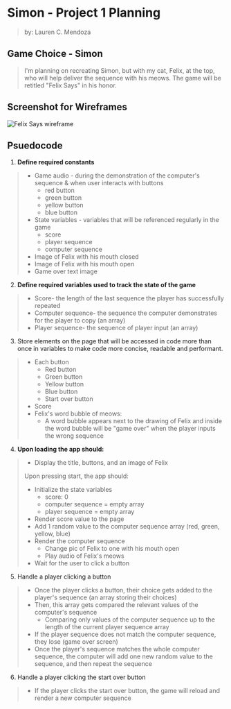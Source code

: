# Simon - Project 1 Planning
>by: Lauren C. Mendoza
## Game Choice - Simon

>I'm planning on recreating Simon, but with my cat, Felix, at the top, who will help deliver the sequence with his meows. The game will be retitled "Felix Says" in his honor. 

## Screenshot for Wireframes
![Felix Says wireframe](https://github.com/laurencmendoza/felix-says-project-demo/assets/137251999/887e604b-8dda-411d-86cf-ccfbcc02a1dc)
## Psuedocode

1.  **Define required constants**

> - Game audio - during the demonstration of the computer's sequence & when user interacts with buttons
>   - red button
>   - green button
>   - yellow button
>   - blue button
>- State variables - variables that will be referenced regularly in the game
>   - score
>   - player sequence
>   - computer sequence
>- Image of Felix with his mouth closed
>- Image of Felix with his mouth open
>- Game over text image

2.  **Define required variables used to track the state of the game**

>- Score- the length of the last sequence the player has successfully repeated
>- Computer sequence- the sequence the computer demonstrates for the player to copy (an array)
>- Player sequence- the sequence of player input (an array)

3.  Store elements on the page that will be accessed in code more than once in variables to make code more concise, readable and performant.

>- Each button
>   - Red button
>   - Green button
>   - Yellow button
>   - Blue button
>   - Start over button
>- Score
>- Felix's word bubble of meows: 
>   - A word bubble appears next to the drawing of Felix and inside the word bubble will be "game over" when the player inputs the wrong sequence

4.  **Upon loading the app should:**

>- Display the title, buttons, and an image of Felix
>
>Upon pressing start, the app should: 
>
>- Initialize the state variables
>   - score: 0
>   - computer sequence = empty array
>   - player sequence = empty array
>- Render score value to the page
>- Add 1 random value to the computer sequence array (red, green, yellow, blue)
>- Render the computer sequence
>   - Change pic of Felix to one with his mouth open
>   - Play audio of Felix's meows
>- Wait for the user to click a button

5.  Handle a player clicking a button

>- Once the player clicks a button, their choice gets added to the player's sequence (an array storing their choices)
>- Then, this array gets compared the relevant values of the computer's sequence 
>   - Comparing only values of the computer sequence up to the length of the current player sequence array
>- If the player sequence does not match the computer sequence, they lose (game over screen)
>- Once the player's sequence matches the whole computer sequence, the computer will add one new random value to the sequence, and then repeat the sequence

6.  Handle a player clicking the start over button

>- If the player clicks the start over button, the game will reload and render a new computer sequence

<!-- Extra Information for Psuedo Code

1. What is the gameplay loop?
a. what does the user do to start the game?
b. how might the user interact with the game?
c. what will the player do (or not do) to lose the game?
d. how will the player restart the game?

   a & b: User starts by watching the computer sequence, then repeats the sequence by pressing the buttons. 
   
   c: Player will lose if they enter the wrong sequence. 

   d: Player will restart the game by clicking "Start Over" button. 

2. What data will you need to keep track of throughout your game?

   The computer sequence
   The player's inputted sequence
   The score (length of the last sequence correctly input by the player)

3. Which elements of the game will require event listeners?

   The buttons (red, green, yellow, blue)
   The 'Start Over' button

4. What is expected to happen after each interaction occurs? 

   a. When the player hits a button, that color is added to the player's sequence array. 

   b. Then, the player sequence array is compared to the computer sequence array, only looking at the values in the computer sequences array up to the length of current player sequence array

   c. If the arrays do not match, then the player gets a game over message

   f. If the player sequence array is equal to the total computer sequence array, then add one to the score, reset the player sequence array, and add a new randome value to the computer sequence array

-->

